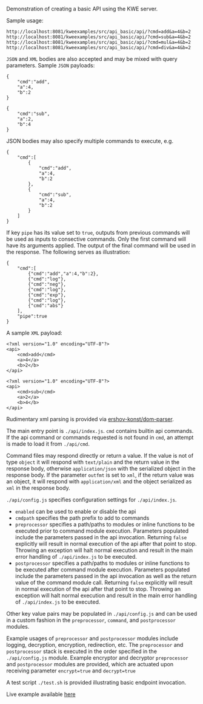 Demonstration of creating a basic API using the KWE server.

Sample usage:

```
http://localhost:8081/kweexamples/src/api_basic/api/?cmd=add&a=4&b=2
http://localhost:8081/kweexamples/src/api_basic/api/?cmd=sub&a=4&b=2
http://localhost:8081/kweexamples/src/api_basic/api/?cmd=mul&a=4&b=2
http://localhost:8081/kweexamples/src/api_basic/api/?cmd=div&a=4&b=2
```

`JSON` and `XML` bodies are also accepted and may be mixed with query parameters. Sample `JSON` payloads:

```
{
	"cmd":"add",
	"a":4,
	"b":2
}
```

```
{
	"cmd":"sub",
	"a":2,
	"b":4
}
```

JSON bodies may also specify multiple commands to execute, e.g.

```
{
	"cmd":[
		{
			"cmd":"add",
			"a":4,
			"b":2
		},
		{
			"cmd":"sub",
			"a":4,
			"b":2
		}
	]
}
```

If key `pipe` has its value set to `true`, outputs from previous commands will be used as inputs to consective commands. Only the first command will have its arguments applied. The output of the final command will be used in the response. The following serves as illustration:

```
{
	"cmd":[
		{"cmd":"add","a":4,"b":2},
		{"cmd":"log"},
		{"cmd":"neg"},
		{"cmd":"log"},
		{"cmd":"exp"},
		{"cmd":"log"},
		{"cmd":"abs"}
	],
	"pipe":true
}
```

A sample `XML` payload:

```
<?xml version="1.0" encoding="UTF-8"?>
<api>
	<cmd>add</cmd>
	<a>4</a>
	<b>2</b>
</api>
```

```
<?xml version="1.0" encoding="UTF-8"?>
<api>
	<cmd>sub</cmd>
	<a>2</a>
	<b>4</b>
</api>
```

Rudimentary xml parsing is provided via <a href="https://github.com/ershov-konst/dom-parser" target="_blank">ershov-konst/dom-parser</a>.

The main entry point is `./api/index.js`. `cmd` contains builtin api commands. If the api command or commands requested is not found in `cmd`, an attempt is made to load it from `./api/cmd`.

Command files may respond directly or return a value. If the value is not of type `object` it will respond with `text/plain` and the return value in the response body, otherwise `application/json` with the serialized object in the response body. If the parameter `outfmt` is set to `xml`, if the return value was an object, it will respond with `application/xml` and the object serialized as `xml` in the response body.

`./api/config.js` specifies configuration settings for `./api/index.js`. 

* `enabled` can be used to enable or disable the api
* `cmdpath` specifies the path prefix to add to commands
* `preprocessor` specifies a path/paths to modules or inline functions to be executed prior to command  module execution. Parameters populated include the parameters passed in the api invocation. Returning `false` explicitly will result in normal execution of the api after that point to stop. Throwing an exception will halt normal execution and result in the main error handling of `./api/index.js` to be executed.
* `postprocessor` specifies a path/paths to modules or inline functions to be executed after command module execution. Parameters populated include the parameters passed in the api invocation as well as the return value of the command module call. Returning `false` explicitly will result in normal execution of the api after that point to stop. Throwing an exception will halt normal execution and result in the main error handling of `./api/index.js` to be executed.

Other key value pairs may be populated in `./api/config.js` and can be used in a custom fashion in the `preprocessor`, `command`, and `postprocessor` modules.

Example usages of `preprocessor` and `postprocessor` modules include logging, decryption, encryption, redirection, etc. The `preprocessor` and `postprocessor` stack is executed in the order specified in the `./api/config.js` module. Example encryptor and decryptor `preprocessor` and `postprocessor` modules are provided, which are actuated upon receiving parameter `encrypt=true` and `decrypt=true`

A test script `./test.sh` is provided illustrating basic endpoint invocation.

Live example available <a href="http://skullquake.dedicated.co.za/kweexamples/src/api_basic/api/" target="_blank">here</a>
